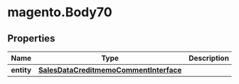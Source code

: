 # magento.Body70

## Properties
Name | Type | Description | Notes
------------ | ------------- | ------------- | -------------
**entity** | [**SalesDataCreditmemoCommentInterface**](SalesDataCreditmemoCommentInterface.md) |  | 


